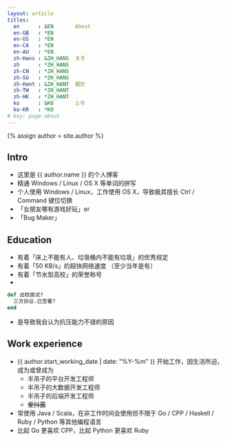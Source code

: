 ```yaml
---
layout: article
titles:
  en      : &EN       About
  en-GB   : *EN
  en-US   : *EN
  en-CA   : *EN
  en-AU   : *EN
  zh-Hans : &ZH_HANS  关于
  zh      : *ZH_HANS
  zh-CN   : *ZH_HANS
  zh-SG   : *ZH_HANS
  zh-Hant : &ZH_HANT  關於
  zh-TW   : *ZH_HANT
  zh-HK   : *ZH_HANT
  ko      : &KO       소개
  ko-KR   : *KO
# key: page-about
---
```

{% assign author = site.author %}
## Intro
* 这里是 {{ author.name }} 的个人博客
* 精通 Windows / Linux / OS X 等单词的拼写
* 个人使用 Windows / Linux，工作使用 OS X，导致极其擅长 Ctrl / Command 键位切换
* 「女朋友哪有游戏好玩」er
* 「Bug Maker」

## Education
* 有着「床上不能有人、垃圾桶内不能有垃圾」的优秀规定
* 有着「50 KB/s」的超快网络速度 （至少当年是有）
* 有着「节水型高校」的荣誉称号
* 
```ruby 
def 出校面试?
  三方协议.已签署?
end
```
* 是导致我自认为抗压能力不错的原因

## Work experience
* {{ author.start_working_date | date: "%Y-%m" }} 开始工作，因生活所迫，成为或曾成为
  * 半吊子的平台开发工程师
  * 半吊子的大数据开发工程师
  * 半吊子的后端开发工程师
  * ~~爱抖露~~
* 常使用 Java / Scala，在非工作时间会使用但不限于 Go / CPP / Haskell / Ruby / Python 等其他编程语言
* 比起 Go 更喜欢 CPP，比起 Python 更喜欢 Ruby